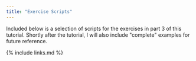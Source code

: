 ```yaml
---
title: "Exercise Scripts"
---
```


Included below is a selection of scripts for the exercises in part 3 of this tutorial. Shortly after the tutorial, I will also include "complete" examples for future reference.

{% include links.md %}

